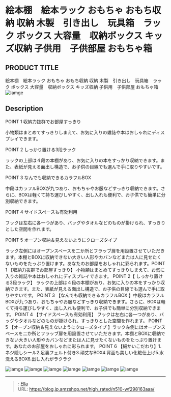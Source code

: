 # 絵本棚　絵本ラック おもちゃ おもち収納 収納 木製　引き出し　玩具箱　ラック ボックス 大容量　収納ボックス キッズ収納 子供用　子供部屋 おもちゃ箱


## PRODUCT TITLE 

絵本棚　絵本ラック おもちゃ おもち収納 収納 木製　引き出し　玩具箱　ラック ボックス 大容量　収納ボックス キッズ収納 子供用　子供部屋 おもちゃ箱![iamge](https://b2bfiles1.gigab2b.cn/image/wkseller/302/WF280246/20210702_f2bc5a5242815ced4b16e101f3f4223e.jpg)

## Description

POINT 1    収納力抜群でお部屋すっきり

小物類はまとめてすっきりしまえて、お気に入りの雑誌や本はおしゃれにディスプレイできます。




POINT 2    しっかり置ける3段ラック

ラックの上部は４段の本棚があり、お気に入りの本をすっかり収納できます。また、表紙が見える面出し構造で、お子供の目線でも選んで手に取りやすいです。




POINT 3    なんでも収納できるカラフルBOX

中段はカラフルBOXが九つあり、おもちゃやお服などすっきり収納できます。さらに、BOXは軽くて持ち運びしやすく、出し入れも便利で、お子供でも簡単に分別収納できます。




POINT 4    サイドスペースも有効利用

フックは左右に各一つがあり、バッグやタオルなどのものが掛けられ、すっきりとした空間を作れます。




POINT 5    オープン収納＆見えないようにクローズタイプ

ラック左側にはオープンスベースを二か所とフラッブ扉を用設置させていただきます。本棚とBOXに収納できない大きい人形やカバンなどまたは人に見せたくないものをたっぷり置けます。あなたのお部屋をおしゃれに彩られます。POINT 1 【収納力抜群でお部屋すっきり】 小物類はまとめてすっきりしまえて、お気に入りの雑誌や本はおしゃれにディスプレイできます。
POINT 2【 しっかり置ける3段ラック】 ラックの上部は４段の本棚があり、お気に入りの本をすっかり収納できます。また、表紙が見える面出し構造で、お子供の目線でも選んで手に取りやすいです。
POINT 3 【なんでも収納できるカラフルBOX 】中段はカラフルBOXが九つあり、おもちゃやお服などすっきり収納できます。さらに、BOXは軽くて持ち運びしやすく、出し入れも便利で、お子供でも簡単に分別収納できます。
POINT 4 【サイドスペースも有効利用】 フックは左右に各一つがあり、バッグやタオルなどのものが掛けられ、すっきりとした空間を作れます。
POINT 5 【オープン収納＆見えないようにクローズタイプ 】ラック左側にはオープンスベースを二か所とフラッブ扉を用設置させていただきます。本棚とBOXに収納できない大きい人形やカバンなどまたは人に見せたくないものをたっぷり置けます。あなたのお部屋をおしゃれに彩られます。
POINT 6 【細かいこだわり】1.ネジ隠しシール2.足裏フェルト付き3.頑丈なBOX4.背面も美しい化粧仕上げ5.水洗えるBOX6.出し入れがラクラク




![iamge](https://b2bfiles1.gigab2b.cn/image/wkseller/302/20230912_1987cb0ecff67d92240167dcf1f14c07.jpg)
![iamge](https://b2bfiles1.gigab2b.cn/image/wkseller/302/WF280246/20210702_59575c7ab67819c59d0fc6ac17c2d215.jpg)
![iamge](https://b2bfiles1.gigab2b.cn/image/wkseller/302/WF280246/20210702_904a0319b771f1c31d950eee25bd4cae.jpg)
![iamge](https://b2bfiles1.gigab2b.cn/image/wkseller/302/20211104_74b77e6960d4024e165809537205bf37.jpg)
![iamge](https://b2bfiles1.gigab2b.cn/image/wkseller/302/WF280246/20210702_da0edb194eed5744fb620104d934da05.jpg)
![iamge](https://b2bfiles1.gigab2b.cn/image/wkseller/302/WF280246/20210702_bda7c52aaa3bde5037fe1295afb2eef3.jpg)
![iamge](https://b2bfiles1.gigab2b.cn/image/wkseller/302/WF280246/20210702_b99d289e04b18e70b55c7f9fba7c7a58.jpg)


---

> : [Ella](https://blog.jp.amzshop.net/)  
> URL: https://blog.jp.amzshop.net/high_rated/n510-wf298163aaa/  

